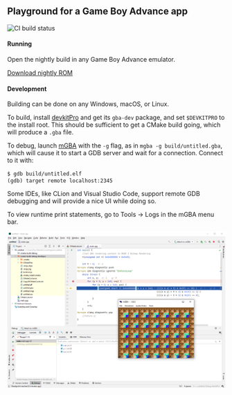 ## Playground for a Game Boy Advance app

![CI build status](https://github.com/pmer/gba/actions/workflows/build.yml/badge.svg)

#### Running

Open the nightly build in any Game Boy Advance emulator.

[Download nightly ROM](https://nightly.link/pmer/gba/workflows/build/main/untitled.gba.zip)

#### Development

Building can be done on any Windows, macOS, or Linux.

To build, install [devkitPro](https://devkitpro.org/wiki/Getting_Started) and
get its `gba-dev` package, and set `$DEVKITPRO` to the install root. This
should be sufficient to get a CMake build going, which will produce a `.gba`
file.

To debug, launch [mGBA](https://mgba.io/) with the `-g` flag,  as in `mgba -g
build/untitled.gba`, which will cause it to start a GDB server and wait for a
connection.  Connect to it with:

```
$ gdb build/untitled.elf
(gdb) target remote localhost:2345
```

Some IDEs, like CLion and Visual Studio Code, support remote GDB debugging and
will provide a nice UI while doing so.

To view runtime print statements, go to Tools → Logs in the mGBA menu bar.

![Example image of debugging with CLion](img/debugging.png)
